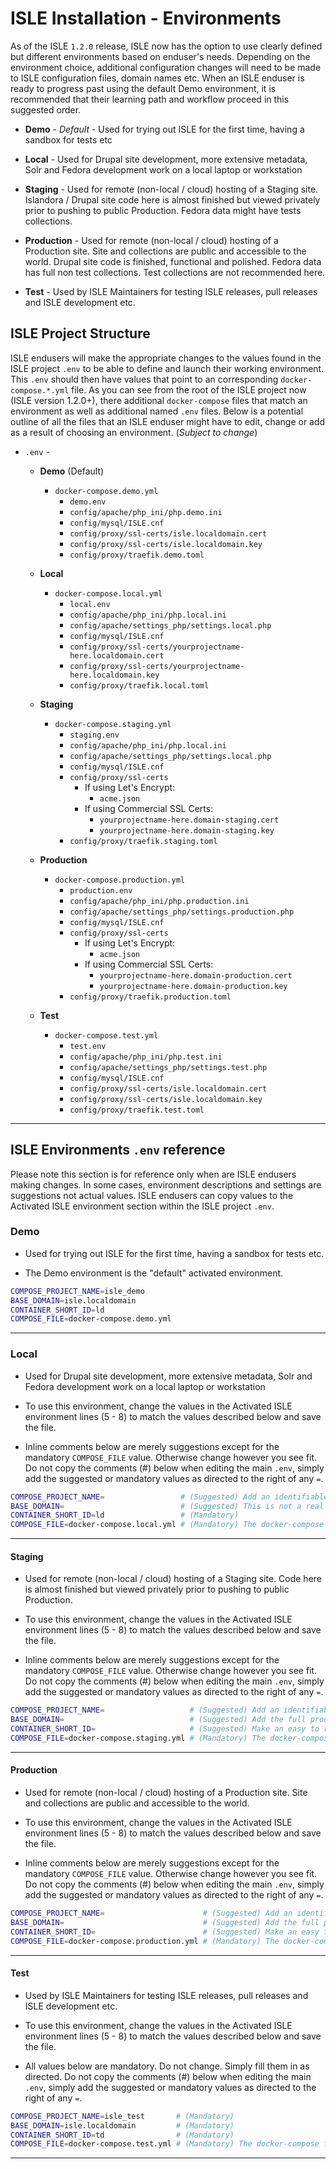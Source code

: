 # ISLE Installation - Environments

As of the ISLE `1.2.0` release, ISLE now has the option to use clearly defined but different environments based on enduser's needs. Depending on the environment choice, additional configuration changes will need to be made to ISLE configuration files, domain names etc. When an ISLE enduser is ready to progress past using the default Demo environment, it is recommended that their learning path and workflow proceed in this suggested order.

* **Demo** - *Default* - Used for trying out ISLE for the first time, having a sandbox for tests etc

* **Local** - Used for Drupal site development, more extensive metadata, Solr and Fedora development work on a local laptop or workstation

* **Staging** - Used for remote (non-local / cloud) hosting of a Staging site. Islandora / Drupal site code here is almost finished but viewed privately prior to pushing to public Production. Fedora data might have tests collections.

* **Production** - Used for remote (non-local / cloud) hosting of a Production site. Site and collections are public and accessible to the world. Drupal site code is finished, functional and polished. Fedora data has full non test collections. Test collections are not recommended here.

* **Test** - Used by ISLE Maintainers for testing ISLE releases, pull releases and ISLE development etc.

## ISLE Project Structure

ISLE endusers will make the appropriate changes to the values found in the ISLE project `.env` to be able to define and launch their working environment. This `.env` should then have values that point to an corresponding `docker-compose.*.yml` file. As you can see from the root of the ISLE project now (ISLE version 1.2.0+), there additional `docker-compose` files that match an environment as well as additional named `.env` files. Below is a potential outline of all the files that an ISLE enduser might have to edit, change or add as a result of choosing an environment. (_Subject to change_)

* `.env` - 
  
  * **Demo** (Default)
    * `docker-compose.demo.yml`
      * `demo.env`
      * `config/apache/php_ini/php.demo.ini`
      * `config/mysql/ISLE.cnf`
      * `config/proxy/ssl-certs/isle.localdomain.cert`
      * `config/proxy/ssl-certs/isle.localdomain.key`
      * `config/proxy/traefik.demo.toml`
  
  * **Local** 
    * `docker-compose.local.yml`
      * `local.env`
      * `config/apache/php_ini/php.local.ini`
      * `config/apache/settings_php/settings.local.php`
      * `config/mysql/ISLE.cnf`
      * `config/proxy/ssl-certs/yourprojectname-here.localdomain.cert`
      * `config/proxy/ssl-certs/yourprojectname-here.localdomain.key`
      * `config/proxy/traefik.local.toml`
  
  * **Staging**
    * `docker-compose.staging.yml`
      * `staging.env`
      * `config/apache/php_ini/php.local.ini`
      * `config/apache/settings_php/settings.local.php`
      * `config/mysql/ISLE.cnf`
      * `config/proxy/ssl-certs`
        * If using Let's Encrypt:
           * `acme.json`
        * If using Commercial SSL Certs:
           * `yourprojectname-here.domain-staging.cert`
           * `yourprojectname-here.domain-staging.key`
      * `config/proxy/traefik.staging.toml`

  * **Production**
    * `docker-compose.production.yml`
      * `production.env`
      * `config/apache/php_ini/php.production.ini`
      * `config/apache/settings_php/settings.production.php`
      * `config/mysql/ISLE.cnf`
      * `config/proxy/ssl-certs`
        * If using Let's Encrypt:
           * `acme.json`
        * If using Commercial SSL Certs:
           * `yourprojectname-here.domain-production.cert`
           * `yourprojectname-here.domain-production.key`
      * `config/proxy/traefik.production.toml`

  * **Test**
    * `docker-compose.test.yml`
      * `test.env`
      * `config/apache/php_ini/php.test.ini`
      * `config/apache/settings_php/settings.test.php`
      * `config/mysql/ISLE.cnf`
      * `config/proxy/ssl-certs/isle.localdomain.cert`
      * `config/proxy/ssl-certs/isle.localdomain.key`
      * `config/proxy/traefik.test.toml`

---

## ISLE Environments `.env` reference

Please note this section is for reference only when are ISLE endusers making changes. In some cases, environment descriptions and settings are suggestions not actual values. ISLE endusers can copy values to the Activated ISLE environment section within the ISLE project `.env`.

### Demo

* Used for trying out ISLE for the first time, having a sandbox for tests etc.

* The Demo environment is the "default" activated environment.

```bash
COMPOSE_PROJECT_NAME=isle_demo
BASE_DOMAIN=isle.localdomain
CONTAINER_SHORT_ID=ld
COMPOSE_FILE=docker-compose.demo.yml
```

---

### Local

* Used for Drupal site development, more extensive metadata, Solr and Fedora development work on a local laptop or workstation

* To use this environment, change the values in the Activated ISLE environment lines (5 - 8) to match the values described below and save the file.

* Inline comments below are merely suggestions except for the mandatory `COMPOSE_FILE` value. Otherwise change however you see fit. Do not copy the comments (#) below when editing the main `.env`, simply add the suggested or mandatory values as directed to the right of any `=`.

```bash
COMPOSE_PROJECT_NAME=                 # (Suggested) Add an identifiable project or institutional name plus environment e.g. acme_digital_local
BASE_DOMAIN=                          # (Suggested) This is not a real domain and can be anything, so add your institution name only e.g. acme.localdomain
CONTAINER_SHORT_ID=ld                 # (Mandatory)
COMPOSE_FILE=docker-compose.local.yml # (Mandatory) The docker-compose file used for configuring and launching the Local environment.
```

---

#### Staging

* Used for remote (non-local / cloud) hosting of a Staging site. Code here is almost finished but viewed privately prior to pushing to public Production.

* To use this environment, change the values in the Activated ISLE environment lines (5 - 8) to match the values described below and save the file.

* Inline comments below are merely suggestions except for the mandatory `COMPOSE_FILE` value. Otherwise change however you see fit. Do not copy the comments (#) below when editing the main `.env`, simply add the suggested or mandatory values as directed to the right of any `=`.

```bash
COMPOSE_PROJECT_NAME=                   # (Suggested) Add an identifiable project or institutional name plus environment e.g. acme_digital_stage
BASE_DOMAIN=                            # (Suggested) Add the full production domain here e.g. digital-staging.institution.edu
CONTAINER_SHORT_ID=                     # (Suggested) Make an easy to read acronym from the letters of your institution and collection names plus environment e.g. (acme digitalcollections staging) is acdcs
COMPOSE_FILE=docker-compose.staging.yml # (Mandatory) The docker-compose file used for configuring and launching the Staging environment.
```

---

#### Production

* Used for remote (non-local / cloud) hosting of a Production site. Site and collections are public and accessible to the world.

* To use this environment, change the values in the Activated ISLE environment lines (5 - 8) to match the values described below and save the file.

* Inline comments below are merely suggestions except for the mandatory `COMPOSE_FILE` value. Otherwise change however you see fit. Do not copy the comments (#) below when editing the main `.env`, simply add the suggested or mandatory values as directed to the right of any `=`.

```bash
COMPOSE_PROJECT_NAME=                      # (Suggested) Add an identifiable project or institutional name plus environment e.g. acme_digital_prod
BASE_DOMAIN=                               # (Suggested) Add the full production domain here e.g. digital.institution.edu
CONTAINER_SHORT_ID=                        # (Suggested) Make an easy to read acronym from the letters of your institution and collection names plus environment e.g. (acme digitalcollections prod) is acdcp
COMPOSE_FILE=docker-compose.production.yml # (Mandatory) The docker-compose file used for configuring and launching the Production environment.
```

---

#### Test

* Used by ISLE Maintainers for testing ISLE releases, pull releases and ISLE development etc.

* To use this environment, change the values in the Activated ISLE environment lines (5 - 8) to match the values described below and save the file.

* All values below are mandatory. Do not change. Simply fill them in as directed. Do not copy the comments (#) below when editing the main `.env`, simply add the suggested or mandatory values as directed to the right of any `=`.

```bash
COMPOSE_PROJECT_NAME=isle_test       # (Mandatory)
BASE_DOMAIN=isle.localdomain         # (Mandatory)
CONTAINER_SHORT_ID=td                # (Mandatory)
COMPOSE_FILE=docker-compose.test.yml # (Mandatory) The docker-compose file used for configuring and launching the Test environment.
```

---
